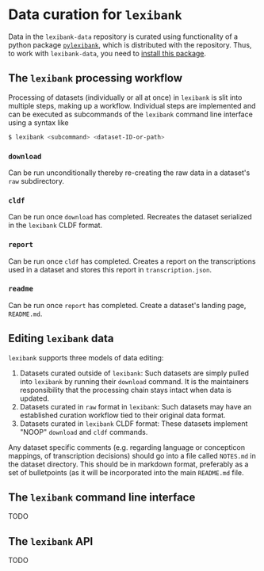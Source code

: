 # Data curation for `lexibank`

Data in the `lexibank-data` repository is curated using functionality of a python package
[`pylexibank`](pylexibank), which is distributed with the repository. Thus, to work with
`lexibank-data`, you need to [install this package](pylexibank/README.md).


## The `lexibank` processing workflow

Processing of datasets (individually or all at once) in `lexibank` is slit
into multiple steps, making up a workflow. Individual steps are implemented
and can be executed as subcommands of the `lexibank` command line interface
using a syntax like
```bash
$ lexibank <subcommand> <dataset-ID-or-path>
```

### `download`

Can be run unconditionally thereby re-creating the raw data in a dataset's 
`raw` subdirectory.


### `cldf`

Can be run once `download` has completed. Recreates the dataset serialized in the
`lexibank` CLDF format.


### `report`

Can be run once `cldf` has completed. Creates a report on the transcriptions
used in a dataset and stores this report in `transcription.json`.

### `readme`

Can be run once `report` has completed. Create a dataset's landing page,
`README.md`.


## Editing `lexibank` data

`lexibank` supports three models of data editing:

1. Datasets curated outside of `lexibank`: Such datasets are simply pulled into `lexibank` by running their `download` command. It is the maintainers responsibility that the processing chain stays intact when data is updated.
2. Datasets curated in `raw` format in `lexibank`: Such datasets may have an established curation workflow tied to their original data format.
3. Datasets curated in `lexibank` CLDF format: These datasets implement "NOOP" `download` and `cldf` commands.

Any dataset specific comments (e.g. regarding language or concepticon mappings, of transcription decisions) should go into a file called `NOTES.md` in the dataset directory. This should be in markdown format, preferably as a set of bulletpoints (as it will be incorporated into the main `README.md` file.


## The `lexibank` command line interface

TODO

## The `lexibank` API

TODO